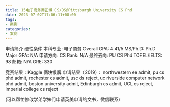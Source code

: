 ```yaml
---
title: 15电子商务周正博 CS/DS@Pittsburgh University CS Phd
date: 2023-07-02T17:06:11+08:00
tags:
- 案例
categories:
- 案例
---
```

申请简介                                                                      硬性条件 
本科专业: 电子商务                                                     Overall GPA: 4.41/5 
MS/Ph.D: Ph.D                                                           Major GPA: N/A 
申请方向: CS                                                              Rank: N/A 
最终去向:  PU CS Phd                                               TOFEL/IELTS: 98
邮箱: N/A                                                                    GRE: 330 

竞赛结果：Kaggle 俩块银牌
申请结果（2019）：
northwestern ee admit, 
pu cs phd admit, 
rochester cs admit, 
usc ds reject, 
uc riverside computer network phd admit, 
boston university admit, 
Edinburgh cs admit,
 UCL cs reject, 
Imperial college cs reject

(可以帮忙修改学弟学妹们申请英美申请的文书，微信联系)

